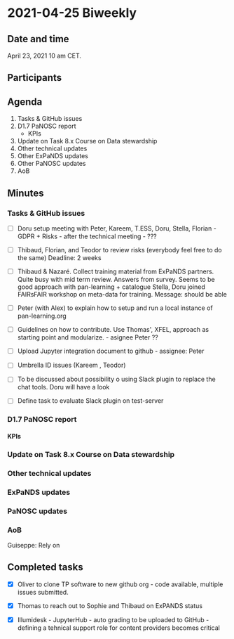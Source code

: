
# 2021-04-25 Biweekly



## Date and time

April 23, 2021 10 am CET.



## Participants





## Agenda

1. Tasks & GitHub issues
1. D1.7 PaNOSC report
   * KPIs
1. Update on Task 8.x Course on Data stewardship
1. Other technical updates
1. Other ExPaNDS updates
1. Other PaNOSC updates
1. AoB



## Minutes


### Tasks & GitHub issues

- [ ] Doru setup meeting with Peter, Kareem, T.ESS, Doru, Stella, Florian - GDPR + Risks - after the technical meeting - ??? 
- [ ] Thibaud, Florian, and Teodor to review risks (everybody feel free to do the same)
    Deadline: 2 weeks
    
- [ ] Thibaud & Nazaré. Collect training material from ExPaNDS partners. 
    Quite busy with mid term review. Answers from survey. Seems to be good approach with pan-learning + catalogue
    Stella, Doru joined FAIRsFAIR workshop on meta-data for training. Message: should be able 
    

- [ ] Peter (with Alex) to explain how to setup and run a local instance of pan-learning.org
- [ ] Guidelines on how to contribute. Use Thomas', XFEL, approach as starting point and modularize. - asignee Peter ??
- [ ] Upload Jupyter integration document to github - assignee: Peter
- [ ] Umbrella ID issues (Kareem , Teodor)
- [ ] To be discussed about possibility o using Slack plugin to replace the chat tools. 
    Doru will have a look

- [ ] Define task to evaluate Slack plugin on test-server

### D1.7 PaNOSC report

#### KPIs

### Update on Task 8.x Course on Data stewardship


### Other technical updates


### ExPaNDS updates

### PaNOSC updates


### AoB


Guiseppe: Rely on 


## Completed tasks
- [x] Oliver to clone TP software to new github org - code available, multiple issues submitted.
- [x] Thomas to reach out to Sophie and Thibaud on ExPANDS status
- [x] Illumidesk - JupyterHub - auto grading to be uploaded to GitHub - defining a tehnical support role for content providers becomes critical

